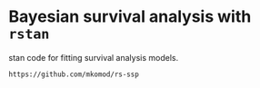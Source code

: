 # Bayesian survival analysis with `rstan`

stan code for fitting survival analysis models.

```
https://github.com/mkomod/rs-ssp
```

